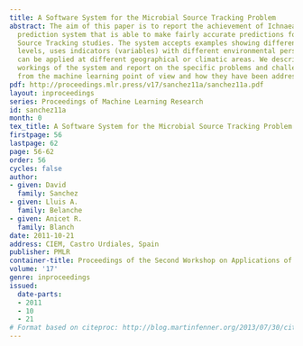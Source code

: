 ```yaml
---
title: A Software System for the Microbial Source Tracking Problem
abstract: The aim of this paper is to report the achievement of Ichnaea, a fully computer-based
  prediction system that is able to make fairly accurate predictions for Microbial
  Source Tracking studies. The system accepts examples showing different concentration
  levels, uses indicators (variables) with different environmental persistence, and
  can be applied at different geographical or climatic areas. We describe the inner
  workings of the system and report on the specific problems and challenges arisen
  from the machine learning point of view and how they have been addressed.
pdf: http://proceedings.mlr.press/v17/sanchez11a/sanchez11a.pdf
layout: inproceedings
series: Proceedings of Machine Learning Research
id: sanchez11a
month: 0
tex_title: A Software System for the Microbial Source Tracking Problem
firstpage: 56
lastpage: 62
page: 56-62
order: 56
cycles: false
author:
- given: David
  family: Sanchez
- given: Lluis A.
  family: Belanche
- given: Anicet R.
  family: Blanch
date: 2011-10-21
address: CIEM, Castro Urdiales, Spain
publisher: PMLR
container-title: Proceedings of the Second Workshop on Applications of Pattern Analysis
volume: '17'
genre: inproceedings
issued:
  date-parts:
  - 2011
  - 10
  - 21
# Format based on citeproc: http://blog.martinfenner.org/2013/07/30/citeproc-yaml-for-bibliographies/
---
```

